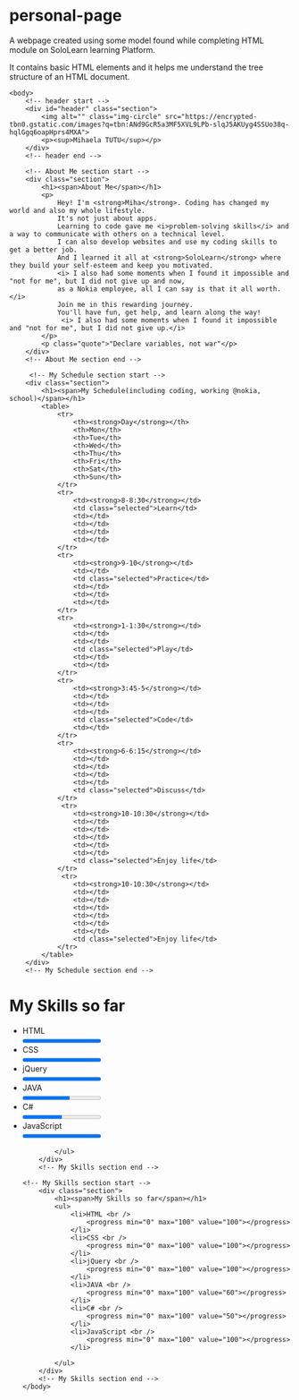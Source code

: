 # personal-page
A webpage created using some model found while completing HTML module on SoloLearn learning Platform.

It contains basic HTML elements and it helps me understand the tree structure of an HTML document. 

<!DOCTYPE html>
<html>
    <head>
        <title>Mitzi`s Blog</title>
    </head>
    
    <body>
        <!-- header start -->
        <div id="header" class="section">
            <img alt="" class="img-circle" src="https://encrypted-tbn0.gstatic.com/images?q=tbn:ANd9GcR5a3MF5XVL9LPb-slqJ5AKUyg4SSUo38q-hqlGgq6oapHprs4MXA">
            <p><sup>Mihaela TUTU</sup></p>
        </div>
        <!-- header end -->
        
        <!-- About Me section start -->
        <div class="section">
            <h1><span>About Me</span></h1>
            <p>
                Hey! I'm <strong>Miha</strong>. Coding has changed my world and also my whole lifestyle. 
				It's not just about apps.
				Learning to code gave me <i>problem-solving skills</i> and a way to communicate with others on a technical level. 
				I can also develop websites and use my coding skills to get a better job. 
				And I learned it all at <strong>SoloLearn</strong> where they build your self-esteem and keep you motivated. 
				<i> I also had some moments when I found it impossible and "not for me", but I did not give up and now,
				as a Nokia employee, all I can say is that it all worth.</i>
				Join me in this rewarding journey. 
				You'll have fun, get help, and learn along the way!
				 <i> I also had some moments when I found it impossible and "not for me", but I did not give up.</i>
            </p>
            <p class="quote">"Declare variables, not war"</p>
        </div>
        <!-- About Me section end -->
		
		 <!-- My Schedule section start -->
        <div class="section">
            <h1><span>My Schedule(including coding, working @nokia, school)</span></h1>
            <table>
                <tr>
                    <th><strong>Day</strong></th>
                    <th>Mon</th>
                    <th>Tue</th>
                    <th>Wed</th>
                    <th>Thu</th>
                    <th>Fri</th>
					<th>Sat</th>
					<th>Sun</th>
                </tr>
                <tr>
                    <td><strong>8-8:30</strong></td>
                    <td class="selected">Learn</td>
                    <td></td>
                    <td></td>
                    <td></td>
                    <td></td>
                </tr>
                <tr>
                    <td><strong>9-10</strong></td>
                    <td></td>
                    <td class="selected">Practice</td>
                    <td></td>
                    <td></td>
                    <td></td>
                </tr>
                <tr>
                    <td><strong>1-1:30</strong></td>
                    <td></td>
                    <td></td>
                    <td class="selected">Play</td>
                    <td></td>
                    <td></td>
                </tr>
                <tr>
                    <td><strong>3:45-5</strong></td>
                    <td></td>
                    <td></td>
                    <td></td>
                    <td class="selected">Code</td>
                    <td></td>
                </tr>
                <tr>
                    <td><strong>6-6:15</strong></td>
                    <td></td>
                    <td></td>
                    <td></td>
                    <td></td>
                    <td class="selected">Discuss</td>
                </tr>
				 <tr>
                    <td><strong>10-10:30</strong></td>
                    <td></td>
                    <td></td>
                    <td></td>
                    <td></td>
					<td></td>
                    <td class="selected">Enjoy life</td>
                </tr>
				 <tr>
                    <td><strong>10-10:30</strong></td>
                    <td></td>
                    <td></td>
                    <td></td>
                    <td></td>
					<td></td>
					<td></td>
                    <td class="selected">Enjoy life</td>
                </tr>
            </table>
        </div>
        <!-- My Schedule section end -->
<div class="section">
            <h1><span>My Skills so far</span></h1>
            <ul>
                <li>HTML <br />
                    <progress min="0" max="100" value="100"></progress>
                </li>
				<li>CSS <br />
					<progress min="0" max="100" value="100"></progress>
				</li>
				<li>jQuery <br />
					<progress min="0" max="100" value="100"></progress>
				</li>
				<li>JAVA <br />
					<progress min="0" max="100" value="60"></progress>
				</li>
				<li>C# <br />
					<progress min="0" max="100" value="50"></progress>
				</li>
                <li>JavaScript <br />
                    <progress min="0" max="100" value="100"></progress>
                </li>
                
            </ul>
        </div>
        <!-- My Skills section end -->
	
	<!-- My Skills section start -->
        <div class="section">
            <h1><span>My Skills so far</span></h1>
            <ul>
                <li>HTML <br />
                    <progress min="0" max="100" value="100"></progress>
                </li>
				<li>CSS <br />
					<progress min="0" max="100" value="100"></progress>
				</li>
				<li>jQuery <br />
					<progress min="0" max="100" value="100"></progress>
				</li>
				<li>JAVA <br />
					<progress min="0" max="100" value="60"></progress>
				</li>
				<li>C# <br />
					<progress min="0" max="100" value="50"></progress>
				</li>
                <li>JavaScript <br />
                    <progress min="0" max="100" value="100"></progress>
                </li>
                
            </ul>
        </div>
        <!-- My Skills section end -->
	</body>
	
</html>
